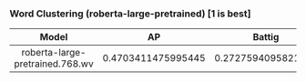 ### Word Clustering (roberta-large-pretrained) [1 is best]
|Model|AP|Battig|BLESS|ESSLI-2008|
|:--:|:--:|:--:|:--:|:--:|
|roberta-large-pretrained.768.wv|0.4703411475995445|0.2727594095821331|0.5456482906219254|0.5372580158408811|
